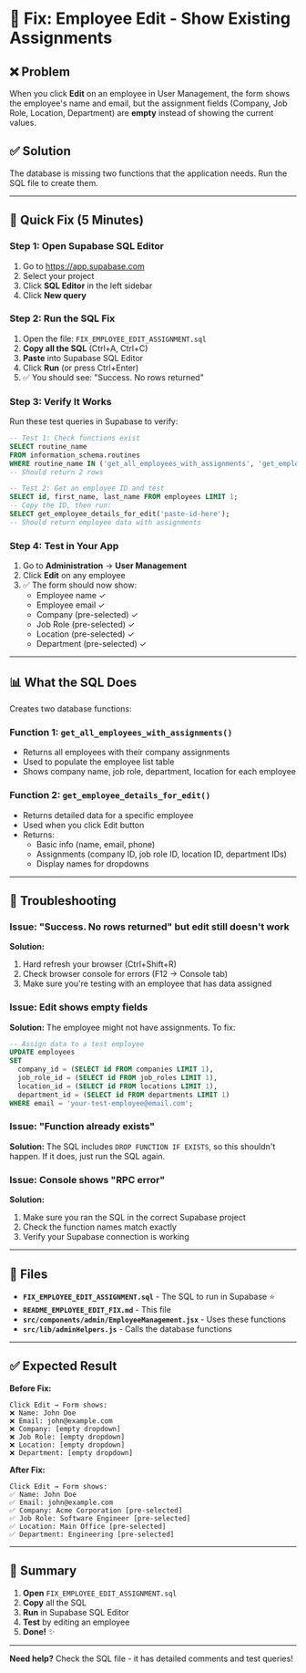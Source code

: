 # 🔧 Fix: Employee Edit - Show Existing Assignments

## ❌ Problem

When you click **Edit** on an employee in User Management, the form shows the employee's name and email, but the assignment fields (Company, Job Role, Location, Department) are **empty** instead of showing the current values.

## ✅ Solution

The database is missing two functions that the application needs. Run the SQL file to create them.

---

## 🚀 Quick Fix (5 Minutes)

### Step 1: Open Supabase SQL Editor

1. Go to https://app.supabase.com
2. Select your project
3. Click **SQL Editor** in the left sidebar
4. Click **New query**

### Step 2: Run the SQL Fix

1. Open the file: `FIX_EMPLOYEE_EDIT_ASSIGNMENT.sql`
2. **Copy all the SQL** (Ctrl+A, Ctrl+C)
3. **Paste** into Supabase SQL Editor
4. Click **Run** (or press Ctrl+Enter)
5. ✅ You should see: "Success. No rows returned"

### Step 3: Verify It Works

Run these test queries in Supabase to verify:

```sql
-- Test 1: Check functions exist
SELECT routine_name
FROM information_schema.routines
WHERE routine_name IN ('get_all_employees_with_assignments', 'get_employee_details_for_edit');
-- Should return 2 rows
```

```sql
-- Test 2: Get an employee ID and test
SELECT id, first_name, last_name FROM employees LIMIT 1;
-- Copy the ID, then run:
SELECT get_employee_details_for_edit('paste-id-here');
-- Should return employee data with assignments
```

### Step 4: Test in Your App

1. Go to **Administration** → **User Management**
2. Click **Edit** on any employee
3. ✅ The form should now show:
   - Employee name ✓
   - Employee email ✓
   - Company (pre-selected) ✓
   - Job Role (pre-selected) ✓
   - Location (pre-selected) ✓
   - Department (pre-selected) ✓

---

## 📊 What the SQL Does

Creates two database functions:

### Function 1: `get_all_employees_with_assignments()`

- Returns all employees with their company assignments
- Used to populate the employee list table
- Shows company name, job role, department, location for each employee

### Function 2: `get_employee_details_for_edit()`

- Returns detailed data for a specific employee
- Used when you click Edit button
- Returns:
  - Basic info (name, email, phone)
  - Assignments (company ID, job role ID, location ID, department IDs)
  - Display names for dropdowns

---

## 🧪 Troubleshooting

### Issue: "Success. No rows returned" but edit still doesn't work

**Solution:**

1. Hard refresh your browser (Ctrl+Shift+R)
2. Check browser console for errors (F12 → Console tab)
3. Make sure you're testing with an employee that has data assigned

### Issue: Edit shows empty fields

**Solution:** The employee might not have assignments. To fix:

```sql
-- Assign data to a test employee
UPDATE employees
SET
  company_id = (SELECT id FROM companies LIMIT 1),
  job_role_id = (SELECT id FROM job_roles LIMIT 1),
  location_id = (SELECT id FROM locations LIMIT 1),
  department_id = (SELECT id FROM departments LIMIT 1)
WHERE email = 'your-test-employee@email.com';
```

### Issue: "Function already exists"

**Solution:** The SQL includes `DROP FUNCTION IF EXISTS`, so this shouldn't happen. If it does, just run the SQL again.

### Issue: Console shows "RPC error"

**Solution:**

1. Make sure you ran the SQL in the correct Supabase project
2. Check the function names match exactly
3. Verify your Supabase connection is working

---

## 📁 Files

- **`FIX_EMPLOYEE_EDIT_ASSIGNMENT.sql`** - The SQL to run in Supabase ⭐
- **`README_EMPLOYEE_EDIT_FIX.md`** - This file
- **`src/components/admin/EmployeeManagement.jsx`** - Uses these functions
- **`src/lib/adminHelpers.js`** - Calls the database functions

---

## ✅ Expected Result

**Before Fix:**

```
Click Edit → Form shows:
❌ Name: John Doe
❌ Email: john@example.com
❌ Company: [empty dropdown]
❌ Job Role: [empty dropdown]
❌ Location: [empty dropdown]
❌ Department: [empty dropdown]
```

**After Fix:**

```
Click Edit → Form shows:
✅ Name: John Doe
✅ Email: john@example.com
✅ Company: Acme Corporation [pre-selected]
✅ Job Role: Software Engineer [pre-selected]
✅ Location: Main Office [pre-selected]
✅ Department: Engineering [pre-selected]
```

---

## 🎯 Summary

1. **Open** `FIX_EMPLOYEE_EDIT_ASSIGNMENT.sql`
2. **Copy** all the SQL
3. **Run** in Supabase SQL Editor
4. **Test** by editing an employee
5. **Done!** ✨

---

**Need help?** Check the SQL file - it has detailed comments and test queries!
